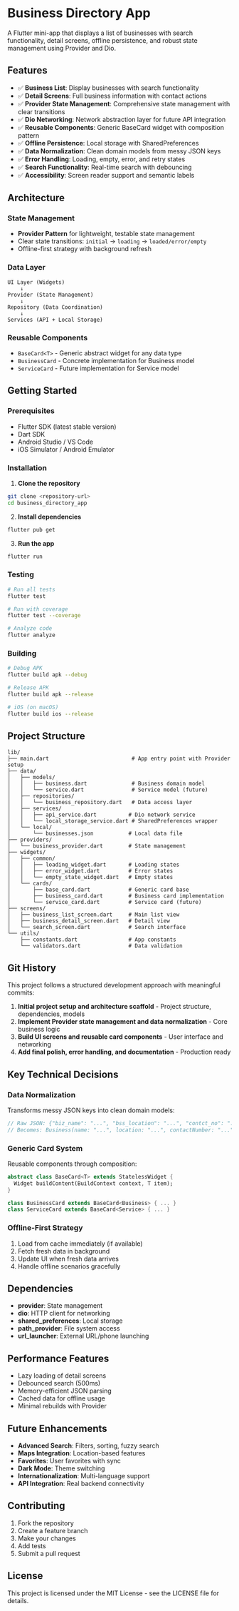 # Business Directory App

A Flutter mini-app that displays a list of businesses with search functionality, detail screens, offline persistence, and robust state management using Provider and Dio.

## Features

- ✅ **Business List**: Display businesses with search functionality
- ✅ **Detail Screens**: Full business information with contact actions
- ✅ **Provider State Management**: Comprehensive state management with clear transitions
- ✅ **Dio Networking**: Network abstraction layer for future API integration
- ✅ **Reusable Components**: Generic BaseCard widget with composition pattern
- ✅ **Offline Persistence**: Local storage with SharedPreferences
- ✅ **Data Normalization**: Clean domain models from messy JSON keys
- ✅ **Error Handling**: Loading, empty, error, and retry states
- ✅ **Search Functionality**: Real-time search with debouncing
- ✅ **Accessibility**: Screen reader support and semantic labels

## Architecture

### State Management
- **Provider Pattern** for lightweight, testable state management
- Clear state transitions: `initial` → `loading` → `loaded/error/empty`
- Offline-first strategy with background refresh

### Data Layer
```
UI Layer (Widgets)
    ↓
Provider (State Management)
    ↓
Repository (Data Coordination)  
    ↓
Services (API + Local Storage)
```

### Reusable Components
- `BaseCard<T>` - Generic abstract widget for any data type
- `BusinessCard` - Concrete implementation for Business model
- `ServiceCard` - Future implementation for Service model

## Getting Started

### Prerequisites
- Flutter SDK (latest stable version)
- Dart SDK
- Android Studio / VS Code
- iOS Simulator / Android Emulator

### Installation

1. **Clone the repository**
```bash
git clone <repository-url>
cd business_directory_app
```

2. **Install dependencies**
```bash
flutter pub get
```

3. **Run the app**
```bash
flutter run
```

### Testing
```bash
# Run all tests
flutter test

# Run with coverage
flutter test --coverage

# Analyze code
flutter analyze
```

### Building
```bash
# Debug APK
flutter build apk --debug

# Release APK
flutter build apk --release

# iOS (on macOS)
flutter build ios --release
```

## Project Structure

```
lib/
├── main.dart                          # App entry point with Provider setup
├── data/
│   ├── models/
│   │   ├── business.dart              # Business domain model
│   │   └── service.dart               # Service model (future)
│   ├── repositories/
│   │   └── business_repository.dart   # Data access layer
│   ├── services/
│   │   ├── api_service.dart          # Dio network service
│   │   └── local_storage_service.dart # SharedPreferences wrapper
│   └── local/
│       └── businesses.json           # Local data file
├── providers/
│   └── business_provider.dart        # State management
├── widgets/
│   ├── common/
│   │   ├── loading_widget.dart       # Loading states
│   │   ├── error_widget.dart         # Error states
│   │   └── empty_state_widget.dart   # Empty states
│   └── cards/
│       ├── base_card.dart            # Generic card base
│       ├── business_card.dart        # Business card implementation
│       └── service_card.dart         # Service card (future)
├── screens/
│   ├── business_list_screen.dart     # Main list view
│   ├── business_detail_screen.dart   # Detail view
│   └── search_screen.dart            # Search interface
└── utils/
    ├── constants.dart                # App constants
    └── validators.dart               # Data validation
```

## Git History

This project follows a structured development approach with meaningful commits:

1. **Initial project setup and architecture scaffold** - Project structure, dependencies, models
2. **Implement Provider state management and data normalization** - Core business logic
3. **Build UI screens and reusable card components** - User interface and networking
4. **Add final polish, error handling, and documentation** - Production ready

## Key Technical Decisions

### Data Normalization
Transforms messy JSON keys into clean domain models:
```dart
// Raw JSON: {"biz_name": "...", "bss_location": "...", "contct_no": "..."}
// Becomes: Business(name: "...", location: "...", contactNumber: "...")
```

### Generic Card System
Reusable components through composition:
```dart
abstract class BaseCard<T> extends StatelessWidget {
  Widget buildContent(BuildContext context, T item);
}

class BusinessCard extends BaseCard<Business> { ... }
class ServiceCard extends BaseCard<Service> { ... }
```

### Offline-First Strategy
1. Load from cache immediately (if available)
2. Fetch fresh data in background
3. Update UI when fresh data arrives
4. Handle offline scenarios gracefully

## Dependencies

- **provider**: State management
- **dio**: HTTP client for networking
- **shared_preferences**: Local storage
- **path_provider**: File system access
- **url_launcher**: External URL/phone launching

## Performance Features

- Lazy loading of detail screens
- Debounced search (500ms)
- Memory-efficient JSON parsing
- Cached data for offline usage
- Minimal rebuilds with Provider

## Future Enhancements

- **Advanced Search**: Filters, sorting, fuzzy search
- **Maps Integration**: Location-based features
- **Favorites**: User favorites with sync
- **Dark Mode**: Theme switching
- **Internationalization**: Multi-language support
- **API Integration**: Real backend connectivity

## Contributing

1. Fork the repository
2. Create a feature branch
3. Make your changes
4. Add tests
5. Submit a pull request

## License

This project is licensed under the MIT License - see the LICENSE file for details.